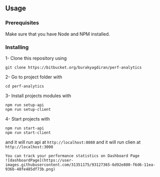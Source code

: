 ## Usage

### Prerequisites

Make sure that you have Node and NPM installed.

### Installing

1- Clone this repository using

```
git clone https://bitbucket.org/burakyagdiran/perf-analytics
```

2- Go to project folder with

```
cd perf-analytics
```

3- Install projects modules with

```
npm run setup-api
npm run setup-client
```

4- Start projects with

```
npm run start-api
npm run start-client
```

and it will run api at `http://localhost:8080`
and it will run clien at `http://localhost:3000`

```
You can track your performance statistics on Dashboard Page
![dashboardPage](https://user-images.githubusercontent.com/31351175/93127365-6d92e880-f6d6-11ea-936b-48fe485df73b.png)
